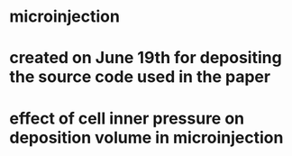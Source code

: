 # microinjection
# created on June 19th for depositing the source code used in the paper
# effect of cell inner pressure on deposition volume in microinjection
